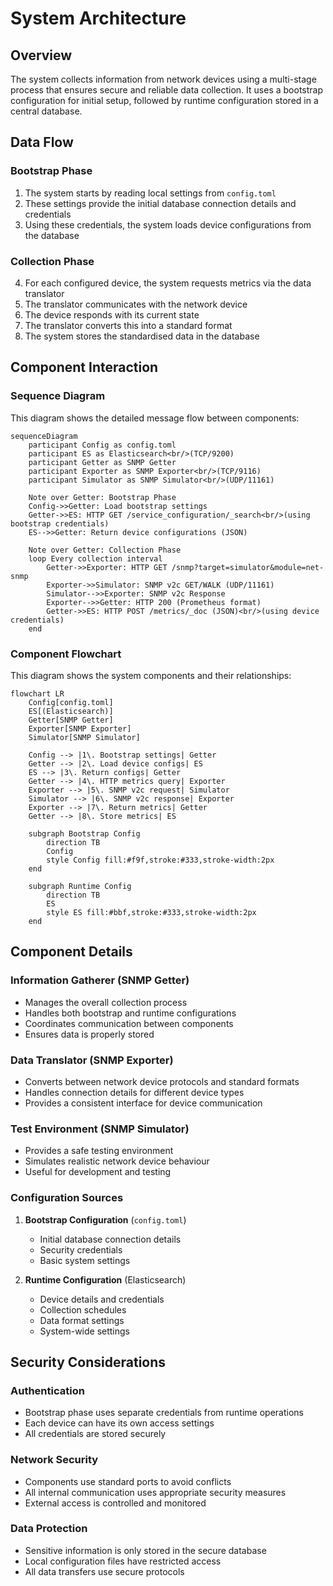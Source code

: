 # System Architecture

## Overview

The system collects information from network devices using a multi-stage process that ensures secure and reliable data collection. It uses a bootstrap configuration for initial setup, followed by runtime configuration stored in a central database.

## Data Flow

### Bootstrap Phase
1. The system starts by reading local settings from `config.toml`
2. These settings provide the initial database connection details and credentials
3. Using these credentials, the system loads device configurations from the database

### Collection Phase
4. For each configured device, the system requests metrics via the data translator
5. The translator communicates with the network device
6. The device responds with its current state
7. The translator converts this into a standard format
8. The system stores the standardised data in the database

## Component Interaction

### Sequence Diagram
This diagram shows the detailed message flow between components:

```mermaid
sequenceDiagram
    participant Config as config.toml
    participant ES as Elasticsearch<br/>(TCP/9200)
    participant Getter as SNMP Getter
    participant Exporter as SNMP Exporter<br/>(TCP/9116)
    participant Simulator as SNMP Simulator<br/>(UDP/11161)

    Note over Getter: Bootstrap Phase
    Config->>Getter: Load bootstrap settings
    Getter->>ES: HTTP GET /service_configuration/_search<br/>(using bootstrap credentials)
    ES-->>Getter: Return device configurations (JSON)
    
    Note over Getter: Collection Phase
    loop Every collection interval
        Getter->>Exporter: HTTP GET /snmp?target=simulator&module=net-snmp
        Exporter->>Simulator: SNMP v2c GET/WALK (UDP/11161)
        Simulator-->>Exporter: SNMP v2c Response
        Exporter-->>Getter: HTTP 200 (Prometheus format)
        Getter->>ES: HTTP POST /metrics/_doc (JSON)<br/>(using device credentials)
    end
```

### Component Flowchart
This diagram shows the system components and their relationships:

```mermaid
flowchart LR
    Config[config.toml]
    ES[(Elasticsearch)]
    Getter[SNMP Getter]
    Exporter[SNMP Exporter]
    Simulator[SNMP Simulator]

    Config --> |1\. Bootstrap settings| Getter
    Getter --> |2\. Load device configs| ES
    ES --> |3\. Return configs| Getter
    Getter --> |4\. HTTP metrics query| Exporter
    Exporter --> |5\. SNMP v2c request| Simulator
    Simulator --> |6\. SNMP v2c response| Exporter
    Exporter --> |7\. Return metrics| Getter
    Getter --> |8\. Store metrics| ES

    subgraph Bootstrap Config
        direction TB
        Config
        style Config fill:#f9f,stroke:#333,stroke-width:2px
    end

    subgraph Runtime Config
        direction TB
        ES
        style ES fill:#bbf,stroke:#333,stroke-width:2px
    end
```

## Component Details

### Information Gatherer (SNMP Getter)
- Manages the overall collection process
- Handles both bootstrap and runtime configurations
- Coordinates communication between components
- Ensures data is properly stored

### Data Translator (SNMP Exporter)
- Converts between network device protocols and standard formats
- Handles connection details for different device types
- Provides a consistent interface for device communication

### Test Environment (SNMP Simulator)
- Provides a safe testing environment
- Simulates realistic network device behaviour
- Useful for development and testing

### Configuration Sources
1. **Bootstrap Configuration** (`config.toml`)
   - Initial database connection details
   - Security credentials
   - Basic system settings

2. **Runtime Configuration** (Elasticsearch)
   - Device details and credentials
   - Collection schedules
   - Data format settings
   - System-wide settings

## Security Considerations

### Authentication
- Bootstrap phase uses separate credentials from runtime operations
- Each device can have its own access settings
- All credentials are stored securely

### Network Security
- Components use standard ports to avoid conflicts
- All internal communication uses appropriate security measures
- External access is controlled and monitored

### Data Protection
- Sensitive information is only stored in the secure database
- Local configuration files have restricted access
- All data transfers use secure protocols
